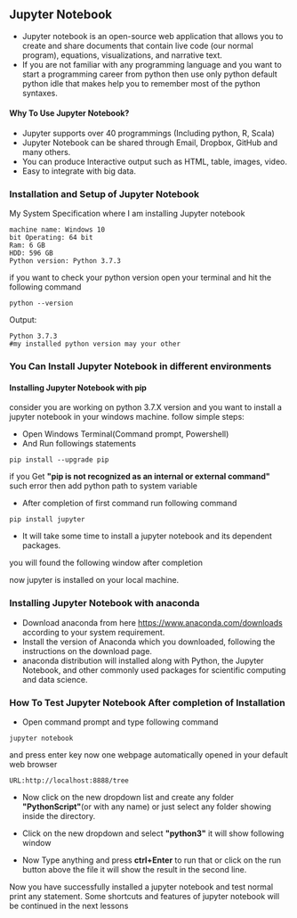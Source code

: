 ## Jupyter Notebook

- Jupyter notebook is an open-source web application that allows you to create and share documents that contain live code
(our normal program), equations, visualizations, and narrative text.
- If you are not familiar with any programming language and you want to start a programming career from python then use only python default python idle that makes help you to remember most of the python syntaxes.


#### Why To Use Jupyter Notebook?
- Jupyter supports over 40 programmings (Including python, R, Scala)
- Jupyter Notebook can be shared through Email, Dropbox, GitHub and many others.
- You can produce Interactive output such as HTML, table, images, video.
- Easy to integrate with big data.



### Installation and Setup of Jupyter Notebook

My System Specification where I am installing Jupyter notebook

```
machine name: Windows 10
bit Operating: 64 bit
Ram: 6 GB
HDD: 596 GB
Python version: Python 3.7.3 
```

if you want to check your python version open your terminal and hit the following command

```
python --version
```

Output:
```
Python 3.7.3
#my installed python version may your other
```


### You Can Install Jupyter Notebook in different environments

#### Installing Jupyter Notebook with pip

consider you are working on python 3.7.X version and you want to install a jupyter notebook in your windows machine.
follow simple steps:
- Open Windows Terminal(Command prompt, Powershell)
- And Run followings statements
```
pip install --upgrade pip
```

if you Get **"pip is not recognized as an internal or external command"** such error then add python path to system variable

- After completion of first command run following command
```
pip install jupyter
```

- It will take some time to install a jupyter notebook and its dependent packages.

you will found the following window after completion 


now jupyter is installed on your local machine.

### Installing Jupyter Notebook with anaconda
- Download anaconda from here https://www.anaconda.com/downloads according to your system requirement.
- Install the version of Anaconda which you downloaded, following the instructions on the download page.
- anaconda distribution will installed along with  Python, the Jupyter Notebook, and other commonly used packages for scientific computing and data science.



### How To Test Jupyter Notebook After completion of Installation

- Open command prompt and type following command

```
jupyter notebook
```
and press enter key now one webpage automatically opened in your default web browser

```
URL:http://localhost:8888/tree
```

- Now click on the new dropdown list and create any folder **"PythonScript"**(or with any name) or just select any folder showing inside the directory.
- Click on the new dropdown and select **"python3"** it will show following window


- Now Type anything and press **ctrl+Enter** to run that or click on the run button above the file it will show the result in the second line.

Now you have successfully installed a jupyter notebook and test normal print any statement. Some shortcuts and features of jupyter notebook will be continued in the next lessons


